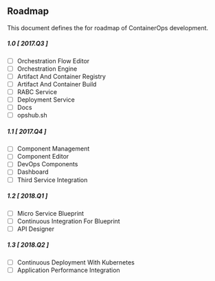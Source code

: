 ## Roadmap

This document defines the for roadmap of ContainerOps development.

##### _1.0 [ 2017.Q3 ]_ 
 
- [ ] Orchestration Flow Editor
- [ ] Orchestration Engine
- [ ] Artifact And Container Registry
- [ ] Artifact And Container Build
- [ ] RABC Service
- [ ] Deployment Service
- [ ] Docs
- [ ] opshub.sh

##### _1.1 [ 2017.Q4 ]_

- [ ] Component Management
- [ ] Component Editor
- [ ] DevOps Components
- [ ] Dashboard
- [ ] Third Service Integration

##### _1.2 [ 2018.Q1 ]_

- [ ] Micro Service Blueprint
- [ ] Continuous Integration For Blueprint
- [ ] API Designer

##### _1.3 [ 2018.Q2 ]_

- [ ] Continuous Deployment With Kubernetes
- [ ] Application Performance Integration
